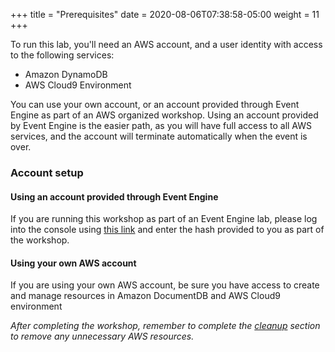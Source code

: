 +++
title = "Prerequisites"
date = 2020-08-06T07:38:58-05:00
weight = 11
+++

To run this lab, you'll need an AWS account, and a user identity with access to the following services:

* Amazon DynamoDB
* AWS Cloud9 Environment

You can use your own account, or an account provided through Event Engine as part of an AWS organized workshop.  Using an account provided by Event Engine is the easier path, as you will have full access to all AWS services, and the account will terminate automatically when the event is over.

### Account setup

#### Using an account provided through Event Engine

If you are running this workshop as part of an Event Engine lab, please log into the console using [this link](https://dashboard.eventengine.run/) and enter the hash provided to you as part of the workshop.

#### Using your own AWS account

If you are using your own AWS account, be sure you have access to create and manage resources in Amazon DocumentDB and AWS Cloud9 environment

*After completing the workshop, remember to complete the [cleanup](/hands-on-labs/cleanup.html) section to remove any unnecessary AWS resources.*
